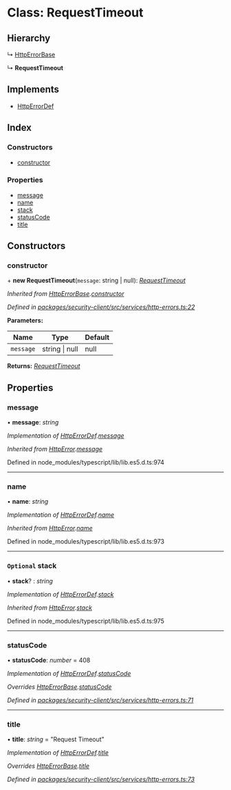 # Class: RequestTimeout

## Hierarchy

  ↳ [HttpErrorBase](httperrorbase.md)

  ↳ **RequestTimeout**

## Implements

* [HttpErrorDef](../interfaces/httperrordef.md)

## Index

### Constructors

* [constructor](requesttimeout.md#constructor)

### Properties

* [message](requesttimeout.md#message)
* [name](requesttimeout.md#name)
* [stack](requesttimeout.md#optional-stack)
* [statusCode](requesttimeout.md#statuscode)
* [title](requesttimeout.md#title)

## Constructors

###  constructor

\+ **new RequestTimeout**(`message`: string | null): *[RequestTimeout](requesttimeout.md)*

*Inherited from [HttpErrorBase](httperrorbase.md).[constructor](httperrorbase.md#constructor)*

*Defined in [packages/security-client/src/services/http-errors.ts:22](https://github.com/TheSoftwareHouse/rad-modules-tools/blob/56e5326/packages/security-client/src/services/http-errors.ts#L22)*

**Parameters:**

Name | Type | Default |
------ | ------ | ------ |
`message` | string &#124; null | null |

**Returns:** *[RequestTimeout](requesttimeout.md)*

## Properties

###  message

• **message**: *string*

*Implementation of [HttpErrorDef](../interfaces/httperrordef.md).[message](../interfaces/httperrordef.md#message)*

*Inherited from [HttpError](../interfaces/httperror.md).[message](../interfaces/httperror.md#message)*

Defined in node_modules/typescript/lib/lib.es5.d.ts:974

___

###  name

• **name**: *string*

*Implementation of [HttpErrorDef](../interfaces/httperrordef.md).[name](../interfaces/httperrordef.md#name)*

*Inherited from [HttpError](../interfaces/httperror.md).[name](../interfaces/httperror.md#name)*

Defined in node_modules/typescript/lib/lib.es5.d.ts:973

___

### `Optional` stack

• **stack**? : *string*

*Implementation of [HttpErrorDef](../interfaces/httperrordef.md).[stack](../interfaces/httperrordef.md#optional-stack)*

*Inherited from [HttpError](../interfaces/httperror.md).[stack](../interfaces/httperror.md#optional-stack)*

Defined in node_modules/typescript/lib/lib.es5.d.ts:975

___

###  statusCode

• **statusCode**: *number* = 408

*Implementation of [HttpErrorDef](../interfaces/httperrordef.md).[statusCode](../interfaces/httperrordef.md#statuscode)*

*Overrides [HttpErrorBase](httperrorbase.md).[statusCode](httperrorbase.md#statuscode)*

*Defined in [packages/security-client/src/services/http-errors.ts:71](https://github.com/TheSoftwareHouse/rad-modules-tools/blob/56e5326/packages/security-client/src/services/http-errors.ts#L71)*

___

###  title

• **title**: *string* = "Request Timeout"

*Implementation of [HttpErrorDef](../interfaces/httperrordef.md).[title](../interfaces/httperrordef.md#title)*

*Overrides [HttpErrorBase](httperrorbase.md).[title](httperrorbase.md#title)*

*Defined in [packages/security-client/src/services/http-errors.ts:73](https://github.com/TheSoftwareHouse/rad-modules-tools/blob/56e5326/packages/security-client/src/services/http-errors.ts#L73)*
